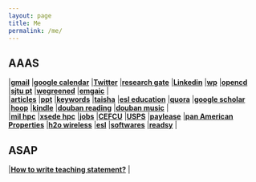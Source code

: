 ```yaml
---
layout: page
title: Me
permalink: /me/
---
```


## AAAS
|[**gmail**](https://mail.google.com/mail/u/0/)
|[**google calendar**](https://calendar.google.com/calendar/render#main_7)
|[**Twitter**](https://twitter.com/Tao94037228)
|[**research gate**](https://www.researchgate.net/profile/Tao_Cheng13)
|[**Linkedin**](https://www.linkedin.com/in/tao-cheng-5191331a)
|[**wp**](https://www.washingtonpost.com/)
|[**opencd**](https://open.cd/)
|[**sjtu pt**](http://pt.sjtu.edu.cn/)
|[**wegreened**](http://chensecureserver.huronip.com)
|[**emgaic**](http://www.emagic.org.cn/)
|  
|[**articles**](http://tcheng.org/articles)
|[**ppt**](https://gitpitch.com/esemble/ppt-tao/master?grs=github&t=beige)
|[**keywords**](http://www.tcheng.org/more/keywords)
|[**taisha**](http://bbs.taisha.org/forum-91-1.html)
|[**esl education**](https://secure3.eslpod.com/library/education/)
|[**quora**](https://www.quora.com/)
|[**google scholar**](https://scholar.google.com/citations?user=P6adsOMAAAAJ&hl=en)
|[**hoop**](https://nba.hupu.com/)
|[**kindle**](https://bookfere.com/)
|[**douban reading**](https://book.douban.com/mine?icn=index-nav)
|[**douban music**](https://music.douban.com/mine)
|   
|[**mil hpc**](https://centers.hpc.mil/about/contact.html)
|[**xsede hpc**](https://portal.xsede.org/group/xup/my-xsede#/logged-in)
|[**jobs**](http://www.tcheng.org/more/jobs)
|[**CEFCU**](https://www.caltechefcu.org/home/home)
|[**USPS**](https://informeddelivery.usps.com/)
|[**paylease**](https://www.paylease.com/login/resident?crd=1&vpw=1366)
|[**pan American Properties**](http://papinc.com/)
|[**h2o wireless**](https://www.h2owirelessnow.com/mainControl.php?page=index)
|[**esl**](https://secure3.eslpod.com/lesson-library/)
|[**softwares**](http://www.tcheng.org/more/softwares)
|[**readsy**](http://www.readsy.co/)
|  

## ASAP
|[**How to write teaching statement?**](http://dtei.uci.edu/the-reflective-teaching-statement/)
|  

<!--
![Manu Ginobili](https://i.ytimg.com/vi/giFOtD4z0YY/maxresdefault.jpg)
![Tony Parker](https://s3media.247sports.com/Uploads/Assets/344/258/5258344.jpg)
![Tim Duncan](http://ww4.hdnux.com/photos/43/61/20/9376779/3/1024x1024.jpg)
-->



